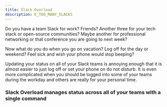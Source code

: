 ```yaml
---
title: Slack Overload
description: E_TOO_MANY_SLACKS
---
```


Do you have a team Slack for work? Friends? Another three for your tech stack or
open-source communities? Maybe another for professional networking or that
conference you are going to next week?

Now what do you do when you go on vacation? Log off for the day or weekend? Feel
sick and wish your phone would stop beeping?

Updating your status on all of your Slack teams is annoying enough that it is
almost easier to just log off or set your phone on do not disturb. It is even more
complicated when you should be logged into some of your teams during the workday
and others are really for your personal time.

### Slack Overload manages status across all of your teams with a single command
